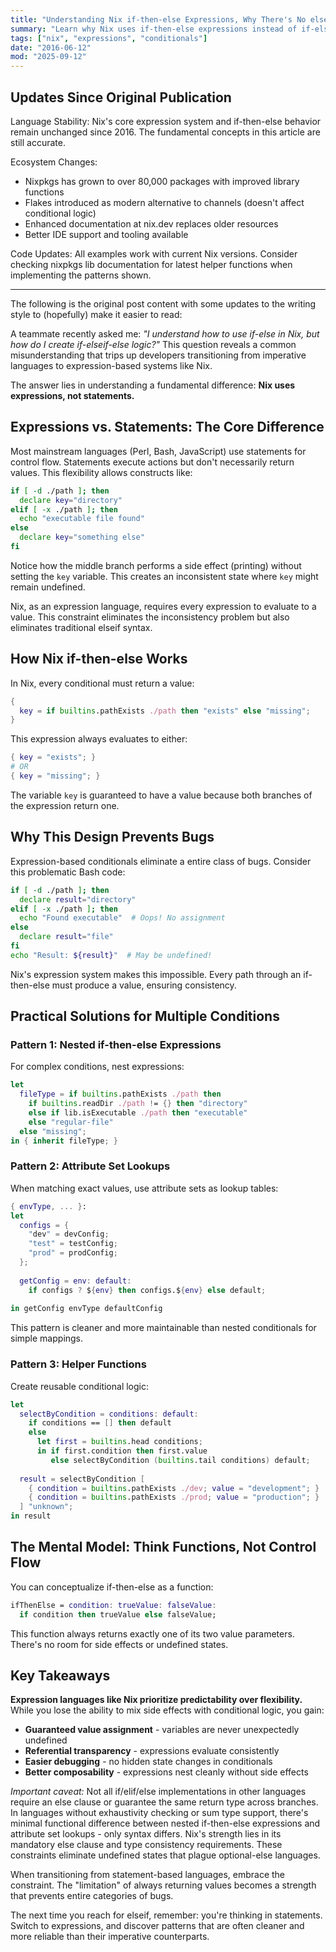 ```yaml
---
title: "Understanding Nix if-then-else Expressions, Why There's No elseif and How to Work Around It"
summary: "Learn why Nix uses if-then-else expressions instead of if-elseif-else statements, and discover practical patterns for handling multiple conditions in expression-based languages."
tags: ["nix", "expressions", "conditionals"]
date: "2016-06-12"
mod: "2025-09-12"
---
```


## Updates Since Original Publication

Language Stability: Nix's core expression system and if-then-else behavior remain unchanged since 2016. The fundamental concepts in this article are still accurate.

Ecosystem Changes:
- Nixpkgs has grown to over 80,000 packages with improved library functions
- Flakes introduced as modern alternative to channels (doesn't affect conditional logic)
- Enhanced documentation at nix.dev replaces older resources
- Better IDE support and tooling available

Code Updates: All examples work with current Nix versions. Consider checking nixpkgs lib documentation for latest helper functions when implementing the patterns shown.

---

The following is the original post content with some updates to the writing style to (hopefully) make it easier to read:

A teammate recently asked me: _"I understand how to use if-else in Nix, but how do I create if-elseif-else logic?"_ This question reveals a common misunderstanding that trips up developers transitioning from imperative languages to expression-based systems like Nix.

The answer lies in understanding a fundamental difference: **Nix uses expressions, not statements.**

## Expressions vs. Statements: The Core Difference

Most mainstream languages (Perl, Bash, JavaScript) use statements for control flow. Statements execute actions but don't necessarily return values. This flexibility allows constructs like:

```bash
if [ -d ./path ]; then
  declare key="directory"
elif [ -x ./path ]; then
  echo "executable file found"
else  
  declare key="something else"
fi
```

Notice how the middle branch performs a side effect (printing) without setting the `key` variable. This creates an inconsistent state where `key` might remain undefined.

Nix, as an expression language, requires every expression to evaluate to a value. This constraint eliminates the inconsistency problem but also eliminates traditional elseif syntax.

## How Nix if-then-else Works

In Nix, every conditional must return a value:

```nix
{
  key = if builtins.pathExists ./path then "exists" else "missing";
}
```

This expression always evaluates to either:
```nix
{ key = "exists"; }
# OR  
{ key = "missing"; }
```

The variable `key` is guaranteed to have a value because both branches of the expression return one.

## Why This Design Prevents Bugs

Expression-based conditionals eliminate a entire class of bugs. Consider this problematic Bash code:

```bash
if [ -d ./path ]; then
  declare result="directory"  
elif [ -x ./path ]; then
  echo "Found executable"  # Oops! No assignment
else
  declare result="file"
fi
echo "Result: ${result}"  # May be undefined!
```

Nix's expression system makes this impossible. Every path through an if-then-else must produce a value, ensuring consistency.

## Practical Solutions for Multiple Conditions

### Pattern 1: Nested if-then-else Expressions

For complex conditions, nest expressions:

```nix
let
  fileType = if builtins.pathExists ./path then
    if builtins.readDir ./path != {} then "directory"
    else if lib.isExecutable ./path then "executable"  
    else "regular-file"
  else "missing";
in { inherit fileType; }
```

### Pattern 2: Attribute Set Lookups

When matching exact values, use attribute sets as lookup tables:

```nix  
{ envType, ... }:
let
  configs = {
    "dev" = devConfig;
    "test" = testConfig; 
    "prod" = prodConfig;
  };
  
  getConfig = env: default:
    if configs ? ${env} then configs.${env} else default;
    
in getConfig envType defaultConfig
```

This pattern is cleaner and more maintainable than nested conditionals for simple mappings.

### Pattern 3: Helper Functions

Create reusable conditional logic:

```nix
let
  selectByCondition = conditions: default:
    if conditions == [] then default
    else 
      let first = builtins.head conditions;
      in if first.condition then first.value 
         else selectByCondition (builtins.tail conditions) default;
         
  result = selectByCondition [
    { condition = builtins.pathExists ./dev; value = "development"; }
    { condition = builtins.pathExists ./prod; value = "production"; }
  ] "unknown";
in result
```

## The Mental Model: Think Functions, Not Control Flow

You can conceptualize if-then-else as a function:

```nix
ifThenElse = condition: trueValue: falseValue:
  if condition then trueValue else falseValue;
```

This function always returns exactly one of its two value parameters. There's no room for side effects or undefined states.

## Key Takeaways

**Expression languages like Nix prioritize predictability over flexibility.** While you lose the ability to mix side effects with conditional logic, you gain:

- **Guaranteed value assignment** - variables are never unexpectedly undefined
- **Referential transparency** - expressions evaluate consistently  
- **Easier debugging** - no hidden state changes in conditionals
- **Better composability** - expressions nest cleanly without side effects

*Important caveat:* Not all if/elif/else implementations in other languages require an else clause or guarantee the same return type across branches. In languages without exhaustivity checking or sum type support, there's minimal functional difference between nested if-then-else expressions and attribute set lookups - only syntax differs.
Nix's strength lies in its mandatory else clause and type consistency requirements. These constraints eliminate undefined states that plague optional-else languages.

When transitioning from statement-based languages, embrace the constraint. The "limitation" of always returning values becomes a strength that prevents entire categories of bugs.

The next time you reach for elseif, remember: you're thinking in statements. Switch to expressions, and discover patterns that are often cleaner and more reliable than their imperative counterparts.
